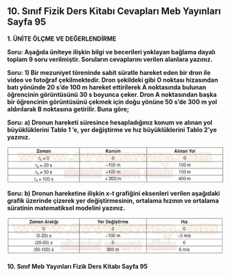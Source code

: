 ## 10. Sınıf Fizik Ders Kitabı Cevapları Meb Yayınları Sayfa 95

**1. ÜNİTE ÖLÇME VE DEĞERLENDİRME**

**Soru: Aşağıda üniteye ilişkin bilgi ve becerileri yoklayan bağlama dayalı toplam 9 soru verilmiştir. Soruların cevaplarını verilen alanlara yazınız.**

**Soru: 1) Bir mezuniyet töreninde sabit süratle hareket eden bir dron ile video ve fotoğraf çekilmektedir. Dron şekildeki gibi O noktası hizasından batı yönünde 20 s’de 100 m hareket ettirilerek A noktasında bulunan öğrencinin görüntüsünü 30 s boyunca çeker. Dron A noktasından başka bir öğrencinin görüntüsünü çekmek için doğu yönüne 50 s’de 300 m yol aldırılarak B noktasına getirilir. Buna göre;**

**Soru: a) Dronun hareketi süresince hesapladığınız konum ve alınan yol büyüklüklerini Tablo 1 ’e, yer değiştirme ve hız büyüklüklerini Tablo 2’ye yazınız.**

![](./image1.webp)

**Soru: b) Dronun hareketine ilişkin x-t grafiğini eksenleri verilen aşağıdaki grafik üzerinde çizerek yer değiştirmesinin, ortalama hızının ve ortalama süratinin matematiksel modelini yazınız.**

![](./image2.webp)

**10. Sınıf Meb Yayınları Fizik Ders Kitabı Sayfa 95**